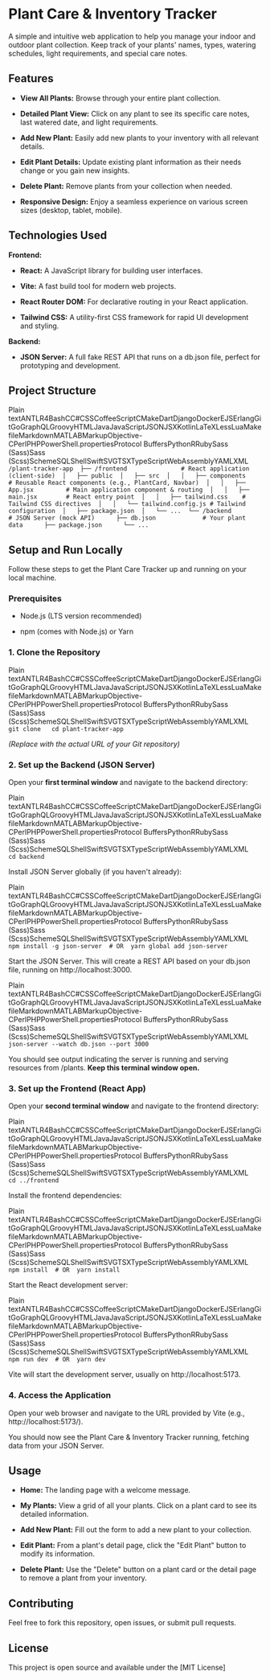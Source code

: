 Plant Care & Inventory Tracker
==============================

A simple and intuitive web application to help you manage your indoor and outdoor plant collection. Keep track of your plants' names, types, watering schedules, light requirements, and special care notes.

Features
--------

*   **View All Plants:** Browse through your entire plant collection.
    
*   **Detailed Plant View:** Click on any plant to see its specific care notes, last watered date, and light requirements.
    
*   **Add New Plant:** Easily add new plants to your inventory with all relevant details.
    
*   **Edit Plant Details:** Update existing plant information as their needs change or you gain new insights.
    
*   **Delete Plant:** Remove plants from your collection when needed.
    
*   **Responsive Design:** Enjoy a seamless experience on various screen sizes (desktop, tablet, mobile).
    

Technologies Used
-----------------

**Frontend:**

*   **React:** A JavaScript library for building user interfaces.
    
*   **Vite:** A fast build tool for modern web projects.
    
*   **React Router DOM:** For declarative routing in your React application.
    
*   **Tailwind CSS:** A utility-first CSS framework for rapid UI development and styling.
    

**Backend:**

*   **JSON Server:** A full fake REST API that runs on a db.json file, perfect for prototyping and development.
    

Project Structure
-----------------

Plain textANTLR4BashCC#CSSCoffeeScriptCMakeDartDjangoDockerEJSErlangGitGoGraphQLGroovyHTMLJavaJavaScriptJSONJSXKotlinLaTeXLessLuaMakefileMarkdownMATLABMarkupObjective-CPerlPHPPowerShell.propertiesProtocol BuffersPythonRRubySass (Sass)Sass (Scss)SchemeSQLShellSwiftSVGTSXTypeScriptWebAssemblyYAMLXML`   /plant-tracker-app  ├── /frontend               # React application (client-side)  │   ├── public  │   ├── src  │   │   ├── components      # Reusable React components (e.g., PlantCard, Navbar)  │   │   ├── App.jsx         # Main application component & routing  │   │   ├── main.jsx        # React entry point  │   │   ├── tailwind.css    # Tailwind CSS directives  │   │   └── tailwind.config.js # Tailwind configuration  │   ├── package.json  │   └── ...  └── /backend                # JSON Server (mock API)      ├── db.json             # Your plant data      ├── package.json      └── ...   `

 Setup and Run Locally
-------------------------

Follow these steps to get the Plant Care Tracker up and running on your local machine.

### Prerequisites

*   Node.js (LTS version recommended)
    
*   npm (comes with Node.js) or Yarn
    

### 1\. Clone the Repository

Plain textANTLR4BashCC#CSSCoffeeScriptCMakeDartDjangoDockerEJSErlangGitGoGraphQLGroovyHTMLJavaJavaScriptJSONJSXKotlinLaTeXLessLuaMakefileMarkdownMATLABMarkupObjective-CPerlPHPPowerShell.propertiesProtocol BuffersPythonRRubySass (Sass)Sass (Scss)SchemeSQLShellSwiftSVGTSXTypeScriptWebAssemblyYAMLXML`   git clone   cd plant-tracker-app   `

_(Replace with the actual URL of your Git repository)_

### 2\. Set up the Backend (JSON Server)

Open your **first terminal window** and navigate to the backend directory:

Plain textANTLR4BashCC#CSSCoffeeScriptCMakeDartDjangoDockerEJSErlangGitGoGraphQLGroovyHTMLJavaJavaScriptJSONJSXKotlinLaTeXLessLuaMakefileMarkdownMATLABMarkupObjective-CPerlPHPPowerShell.propertiesProtocol BuffersPythonRRubySass (Sass)Sass (Scss)SchemeSQLShellSwiftSVGTSXTypeScriptWebAssemblyYAMLXML`   cd backend   `

Install JSON Server globally (if you haven't already):

Plain textANTLR4BashCC#CSSCoffeeScriptCMakeDartDjangoDockerEJSErlangGitGoGraphQLGroovyHTMLJavaJavaScriptJSONJSXKotlinLaTeXLessLuaMakefileMarkdownMATLABMarkupObjective-CPerlPHPPowerShell.propertiesProtocol BuffersPythonRRubySass (Sass)Sass (Scss)SchemeSQLShellSwiftSVGTSXTypeScriptWebAssemblyYAMLXML`   npm install -g json-server  # OR  yarn global add json-server   `

Start the JSON Server. This will create a REST API based on your db.json file, running on http://localhost:3000.

Plain textANTLR4BashCC#CSSCoffeeScriptCMakeDartDjangoDockerEJSErlangGitGoGraphQLGroovyHTMLJavaJavaScriptJSONJSXKotlinLaTeXLessLuaMakefileMarkdownMATLABMarkupObjective-CPerlPHPPowerShell.propertiesProtocol BuffersPythonRRubySass (Sass)Sass (Scss)SchemeSQLShellSwiftSVGTSXTypeScriptWebAssemblyYAMLXML`   json-server --watch db.json --port 3000   `

You should see output indicating the server is running and serving resources from /plants. **Keep this terminal window open.**

### 3\. Set up the Frontend (React App)

Open your **second terminal window** and navigate to the frontend directory:

Plain textANTLR4BashCC#CSSCoffeeScriptCMakeDartDjangoDockerEJSErlangGitGoGraphQLGroovyHTMLJavaJavaScriptJSONJSXKotlinLaTeXLessLuaMakefileMarkdownMATLABMarkupObjective-CPerlPHPPowerShell.propertiesProtocol BuffersPythonRRubySass (Sass)Sass (Scss)SchemeSQLShellSwiftSVGTSXTypeScriptWebAssemblyYAMLXML`   cd ../frontend   `

Install the frontend dependencies:

Plain textANTLR4BashCC#CSSCoffeeScriptCMakeDartDjangoDockerEJSErlangGitGoGraphQLGroovyHTMLJavaJavaScriptJSONJSXKotlinLaTeXLessLuaMakefileMarkdownMATLABMarkupObjective-CPerlPHPPowerShell.propertiesProtocol BuffersPythonRRubySass (Sass)Sass (Scss)SchemeSQLShellSwiftSVGTSXTypeScriptWebAssemblyYAMLXML`   npm install  # OR  yarn install   `

Start the React development server:

Plain textANTLR4BashCC#CSSCoffeeScriptCMakeDartDjangoDockerEJSErlangGitGoGraphQLGroovyHTMLJavaJavaScriptJSONJSXKotlinLaTeXLessLuaMakefileMarkdownMATLABMarkupObjective-CPerlPHPPowerShell.propertiesProtocol BuffersPythonRRubySass (Sass)Sass (Scss)SchemeSQLShellSwiftSVGTSXTypeScriptWebAssemblyYAMLXML`   npm run dev  # OR  yarn dev   `

Vite will start the development server, usually on http://localhost:5173.

### 4\. Access the Application

Open your web browser and navigate to the URL provided by Vite (e.g., http://localhost:5173/).

You should now see the Plant Care & Inventory Tracker running, fetching data from your JSON Server.

Usage
-----

*   **Home:** The landing page with a welcome message.
    
*   **My Plants:** View a grid of all your plants. Click on a plant card to see its detailed information.
    
*   **Add New Plant:** Fill out the form to add a new plant to your collection.
    
*   **Edit Plant:** From a plant's detail page, click the "Edit Plant" button to modify its information.
    
*   **Delete Plant:** Use the "Delete" button on a plant card or the detail page to remove a plant from your inventory.
    

Contributing
------------

Feel free to fork this repository, open issues, or submit pull requests.

License
-------

This project is open source and available under the [MIT License]
